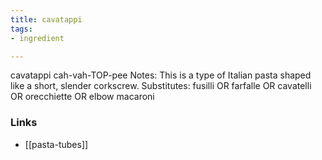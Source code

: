 ```yaml
---
title: cavatappi
tags:
- ingredient

---
```

cavatappi cah-vah-TOP-pee Notes: This is a type of Italian pasta shaped like a short, slender corkscrew. Substitutes: fusilli OR farfalle OR cavatelli OR orecchiette OR elbow macaroni

### Links

* [[pasta-tubes]]

